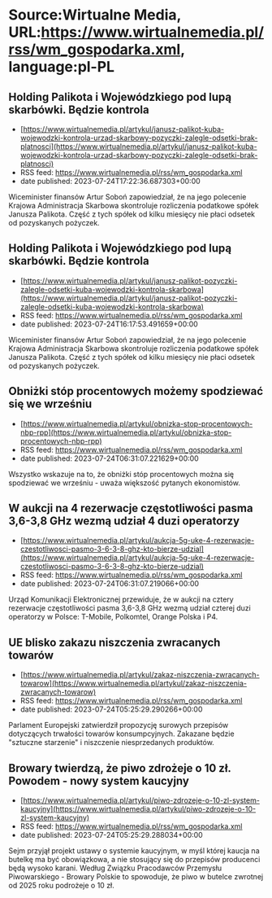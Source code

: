 # Source:Wirtualne Media, URL:https://www.wirtualnemedia.pl/rss/wm_gospodarka.xml, language:pl-PL

## Holding Palikota i Wojewódzkiego pod lupą skarbówki. Będzie kontrola
 - [https://www.wirtualnemedia.pl/artykul/janusz-palikot-kuba-wojewodzki-kontrola-urzad-skarbowy-pozyczki-zalegle-odsetki-brak-platnosci](https://www.wirtualnemedia.pl/artykul/janusz-palikot-kuba-wojewodzki-kontrola-urzad-skarbowy-pozyczki-zalegle-odsetki-brak-platnosci)
 - RSS feed: https://www.wirtualnemedia.pl/rss/wm_gospodarka.xml
 - date published: 2023-07-24T17:22:36.687303+00:00

Wiceminister finansów Artur Soboń zapowiedział, że na jego polecenie Krajowa Administracja Skarbowa skontroluje rozliczenia podatkowe spółek Janusza Palikota. Część z tych spółek od kilku miesięcy nie płaci odsetek od pozyskanych pożyczek.

## Holding Palikota i Wojewódzkiego pod lupą skarbówki. Będzie kontrola
 - [https://www.wirtualnemedia.pl/artykul/janusz-palikot-pozyczki-zalegle-odsetki-kuba-wojewodzki-kontrola-skarbowa](https://www.wirtualnemedia.pl/artykul/janusz-palikot-pozyczki-zalegle-odsetki-kuba-wojewodzki-kontrola-skarbowa)
 - RSS feed: https://www.wirtualnemedia.pl/rss/wm_gospodarka.xml
 - date published: 2023-07-24T16:17:53.491659+00:00

Wiceminister finansów Artur Soboń zapowiedział, że na jego polecenie Krajowa Administracja Skarbowa skontroluje rozliczenia podatkowe spółek Janusza Palikota. Część z tych spółek od kilku miesięcy nie płaci odsetek od pozyskanych pożyczek.

## Obniżki stóp procentowych możemy spodziewać się we wrześniu
 - [https://www.wirtualnemedia.pl/artykul/obnizka-stop-procentowych-nbp-rpp](https://www.wirtualnemedia.pl/artykul/obnizka-stop-procentowych-nbp-rpp)
 - RSS feed: https://www.wirtualnemedia.pl/rss/wm_gospodarka.xml
 - date published: 2023-07-24T06:31:07.221629+00:00

Wszystko wskazuje na to, że obniżki stóp procentowych można się spodziewać we wrześniu - uważa większość pytanych ekonomistów.

## W aukcji na 4 rezerwacje częstotliwości pasma 3,6-3,8 GHz wezmą udział 4 duzi operatorzy
 - [https://www.wirtualnemedia.pl/artykul/aukcja-5g-uke-4-rezerwacje-czestotliwosci-pasmo-3-6-3-8-ghz-kto-bierze-udzial](https://www.wirtualnemedia.pl/artykul/aukcja-5g-uke-4-rezerwacje-czestotliwosci-pasmo-3-6-3-8-ghz-kto-bierze-udzial)
 - RSS feed: https://www.wirtualnemedia.pl/rss/wm_gospodarka.xml
 - date published: 2023-07-24T06:31:07.219066+00:00

Urząd Komunikacji Elektronicznej przewiduje, że w aukcji na cztery rezerwacje częstotliwości pasma 3,6-3,8 GHz wezmą udział czterej duzi operatorzy w Polsce: T-Mobile, Polkomtel, Orange Polska i P4.

## UE blisko zakazu niszczenia zwracanych towarów
 - [https://www.wirtualnemedia.pl/artykul/zakaz-niszczenia-zwracanych-towarow](https://www.wirtualnemedia.pl/artykul/zakaz-niszczenia-zwracanych-towarow)
 - RSS feed: https://www.wirtualnemedia.pl/rss/wm_gospodarka.xml
 - date published: 2023-07-24T05:25:29.290266+00:00

Parlament Europejski zatwierdził propozycję surowych przepisów dotyczących trwałości towarów konsumpcyjnych. Zakazane będzie "sztuczne starzenie" i niszczenie niesprzedanych produktów.

## Browary twierdzą, że piwo zdrożeje o 10 zł. Powodem - nowy system kaucyjny
 - [https://www.wirtualnemedia.pl/artykul/piwo-zdrozeje-o-10-zl-system-kaucyjny](https://www.wirtualnemedia.pl/artykul/piwo-zdrozeje-o-10-zl-system-kaucyjny)
 - RSS feed: https://www.wirtualnemedia.pl/rss/wm_gospodarka.xml
 - date published: 2023-07-24T05:25:29.288034+00:00

Sejm przyjął projekt ustawy o systemie kaucyjnym, w myśl której kaucja na butelkę ma być obowiązkowa, a nie stosujący się do przepisów producenci będą wysoko karani. Według Związku Pracodawców Przemysłu Piwowarskiego - Browary Polskie to spowoduje, że piwo w butelce zwrotnej od 2025 roku podrożeje o 10 zł.

